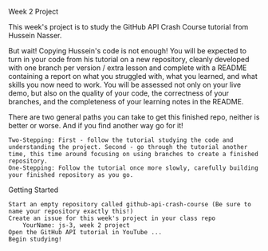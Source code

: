 Week 2 Project

This week's project is to study the GitHub API Crash Course tutorial from Hussein Nasser.

But wait! Copying Hussein's code is not enough! You will be expected to turn in your code from his tutorial on a new repository, cleanly developed with one branch per version / extra lesson and complete with a README containing a report on what you struggled with, what you learned, and what skills you now need to work. You will be assessed not only on your live demo, but also on the quality of your code, the correctness of your branches, and the completeness of your learning notes in the README.

There are two general paths you can take to get this finished repo, neither is better or worse. And if you find another way go for it!

    Two-Stepping: First - follow the tutorial studying the code and understanding the project. Second - go through the tutorial another time, this time around focusing on using branches to create a finished repository.
    One-Stepping: Follow the tutorial once more slowly, carefully building your finished repository as you go.

Getting Started

    Start an empty repository called github-api-crash-course (Be sure to name your repository exactly this!)
    Create an issue for this week's project in your class repo
        YourName: js-3, week 2 project
    Open the GitHub API tutorial in YouTube ...
    Begin studying!
